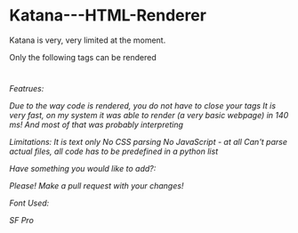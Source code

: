 # Katana---HTML-Renderer

Katana is very, very limited at the moment.

Only the following tags can be rendered

<h1>
<h2>
<h3>
<h4>
<h5>
<h6>
<p>
  
Featrues:
  
  Due to the way code is rendered, you do not have to close your tags
  It is very fast, on my system it was able to render (a very basic webpage) in 140 ms! And most of that was probably interpreting
  
 Limitations:
  It is text only
  No CSS parsing
  No JavaScript - at all
  Can't parse actual files, all code has to be predefined in a python list
  
 Have something you would like to add?:
  
  Please! Make a pull request with your changes!
  
 Font Used:
  
  SF Pro
